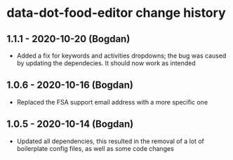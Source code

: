 # data-dot-food-editor change history

## 1.1.1 - 2020-10-20 (Bogdan)

- Added a fix for keywords and activities dropdowns; the bug was caused by
  updating the dependecies. It should now work as intended

## 1.0.6 - 2020-10-16 (Bogdan)

- Replaced the FSA support email address with a more specific one

## 1.0.5 - 2020-10-14 (Bogdan)

- Updated all dependencies, this resulted in the removal of a lot of boilerplate
  config files, as well as some code changes
